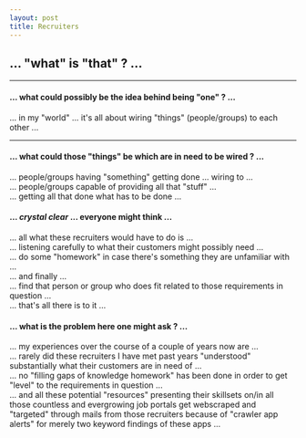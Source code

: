 ```yaml
---
layout: post
title: Recruiters
---
```


## **... "what" is "that" ? ...**  
   
----  

#### ... what could possibly be the idea behind being "one" ? ...
... in my "world" ... it's all about wiring "things" (people/groups) to each other ...  

----  
  
#### ... what could those "things" be which are in need to be wired ? ...
... people/groups having "something" getting done ... wiring to ...  
... people/groups capable of providing all that "stuff" ...  
... getting all that done what has to be done ...  
  
#### ... *crystal clear* ... everyone might think ...  
... all what these recruiters would have to do is ...  
... listening carefully to what their customers might possibly need ...  
... do some "homework" in case there's something they are unfamiliar with ...  
... and finally ...   
... find that person or group who does fit related to those requirements in question ...  
... that's all there is to it ...  
  
#### ... what is the problem here one might ask ? ...  
... my experiences over the course of a couple of years now are ...  
... rarely did these recruiters I have met past years "understood" substantially what their customers are in need of ...  
... no "filling gaps of knowledge homework" has been done in order to get "level" to the requirements in question ...  
... and all these potential "resources" presenting their skillsets on/in all those countless and evergrowing job portals get webscraped and "targeted" through mails from those recruiters because of "crawler app alerts" for merely two keyword findings of these apps ...  



  


  




